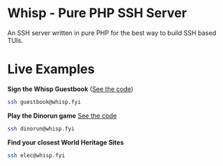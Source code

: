 # Whisp - Pure PHP SSH Server

An SSH server written in pure PHP for the best way to build SSH based TUIs.


# Live Examples
**Sign the Whisp Guestbook**
([See the code](https://github.com/WhispPHP/whisp/blob/main/examples/guestbook.php))
```bash
ssh guestbook@whisp.fyi
```

**Play the Dinorun game**
[See the code](https://github.com/WhispPHP/whisp/blob/main/examples/dinorun.php)
```bash
ssh dinorun@whisp.fyi
```

**Find your closest World Heritage Sites**
```bash
ssh elec@whisp.fyi
```
